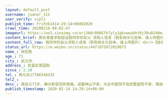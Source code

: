 ```yaml
---
layout: default_post
username: juaner_111
user_verify: vipl1
publish_time: FriFeb1414:29:14+08002020
crawl_time: 20200216-00:02:47
imageurl: https://wx3.sinaimg.cn/orj360/006Efk7yly1gbvwwubkt0j30u0140mz5.jpg,https://wx2.sinaimg.cn/orj360/006Efk7yly1gbvwwv468hj30u0140wk9.jpg,https://wx1.sinaimg.cn/orj360/006Efk7yly1gbvwwviaqwj31400u0793.jpg
content_brief: 肺炎患者求助超话我同学的岳父 求助人信息（若有相关化验单，请上传图片）【姓名】徐宏胜【年龄】71【所在城市】武汉市【所在小区、社区】武昌区菜园街【患病时间】2.10【联系方式】周元兵17786548335【其他紧急联系人】【病情描述】我岳父71岁，确诊新型冠状病毒，送雷神山不收 ，光谷中 ...全文
content_full_raw: 我同学的岳父求助人信息（若有相关化验单，请上传图片）<br/>【姓名】徐宏胜<br/>【年龄】71<br/>【所在城市】武汉市<br/>【所在小区、社区】武昌区菜园街<br/>【患病时间】2.10<br/>【联系方式】周元兵17786548335<br/>【其他紧急联系人】<br/>【病情描述】我岳父71岁，确诊新型冠状病毒，送雷神山不收，光谷中医院不收武警医院不收，理由各有不同说我岳父不能自理，（我岳父是因为新型冠状病毒下半身麻木不能动，严重到撒尿都没有知觉，撒的是血尿，没有这个病四肢都是好好的。）又说我爸爸要做透析，又把我爸爸拖回社区医院隔离，就关在一个房间里躺在床上不给打针不给药，我送药去里面医生说不吃外面药，我们面都见不到，难道就让我爸爸在里面等死吗。我们一家这三天到社区求帮助他们的回复说在上报就没有下文。
status_url: https://m.weibo.cn/status/4471875872819073
name_: 徐宏胜
age_: 71
city_: 武汉市
address_: 武昌区菜园街
since_: 2.10
tel_: 周元兵17786548335
tel2_: 
desc_: 我岳父71岁，确诊新型冠状病毒，送雷神山不收，光谷中医院不收武警医院不收，理由各有不同说我岳父不能自理，（我岳父是因为新型冠状病毒下半身麻木不能动，严重到撒尿都没有知觉，撒的是血尿，没有这个病四肢都是好好的。）又说我爸爸要做透析，又把我爸爸拖回社区医院隔离，就关在一个房间里躺在床上不给打针不给药，我送药去里面医生说不吃外面药，我们面都见不到，难道就让我爸爸在里面等死吗。我们一家这三天到社区求帮助他们的回复说在上报就没有下文。
publish_timestamp: 2020-02-14 14:29:14+08:00
---
```

